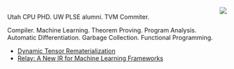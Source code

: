 <img align="right" src="https://github-readme-stats.vercel.app/api?username=MarisaKirisame&count_private=true&include_all_commits=true"/>

Utah CPU PHD. UW PLSE alumni. TVM Commiter. 

Compiler. Machine Learning. Theorem Proving. Program Analysis. Automatic Differentiation. Garbage Collection. Functional Programming.

* [Dynamic Tensor Rematerialization](https://arxiv.org/abs/2006.09616)
* [Relay: A New IR for Machine Learning Frameworks](https://arxiv.org/abs/1810.00952)
